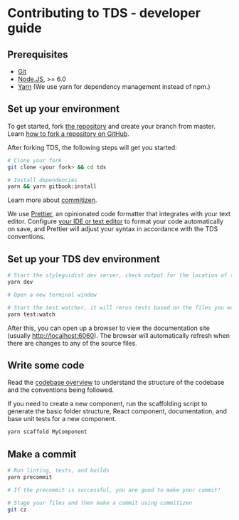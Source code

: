 # Contributing to TDS - developer guide

## Prerequisites

* [Git](https://git-scm.com/)
* [Node.JS](https://nodejs.org), >= 6.0
* [Yarn](https://yarnpkg.com) (We use yarn for dependency management instead of npm.)

## Set up your environment

To get started, fork [the repository](https://github.com/telusdigital/tds) and create your branch from master.  
Learn [how to fork a repository on GitHub](https://help.github.com/articles/fork-a-repo/).

After forking TDS, the following steps will get you started:

```bash
# Clone your fork
git clone <your fork> && cd tds

# Install dependencies
yarn && yarn gitbook:install
```

Learn more about [commitizen](https://github.com/commitizen/cz-cli).

We use [Prettier](https://prettier.io/), an opinionated code formatter that integrates with your text editor. Configure [your
IDE or text editor](https://prettier.io/docs/en/editors.html) to format your code automatically on save, and Prettier will
adjust your syntax in accordance with the TDS conventions.

## Set up your TDS dev environment

```bash
# Start the styleguidist dev server, check output for the location of the docs
yarn dev

# Open a new terminal window

# Start the test watcher, it will rerun tests based on the files you modify
yarn test:watch
```

After this, you can open up a browser to view the documentation site (usually <http://localhost:6060>). The browser will 
automatically refresh when there are changes to any of the source files.

## Write some code

Read the [codebase overview](./codebase-overview.md) to understand the structure of the codebase and the conventions being followed.

If you need to create a new component, run the scaffolding script to generate the basic folder structure, React component, 
documentation, and base unit tests for a new component. 

```bash
yarn scaffold MyComponent
```

## Make a commit

```bash
# Run linting, tests, and builds
yarn precommit

# If the precommit is successful, you are good to make your commit!

# Stage your files and then make a commit using commitizen
git cz
```
